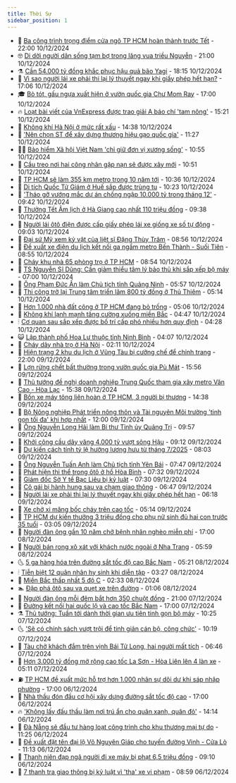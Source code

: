 ```yaml
---
title: Thời Sự
sidebar_position: 1
---
```


<!-- vnexpress-thoi-su:START -->
- 🦒 [Ba công trình trọng điểm cửa ngõ TP HCM hoàn thành trước Tết](https://vnexpress.net/ba-cong-trinh-trong-diem-cua-ngo-tp-hcm-hoan-thanh-truoc-tet-4825621.html) - 22:00 10/12/2024
- 🤓 [Di dời người dân sống tạm bợ trong lăng vua triều Nguyễn](https://vnexpress.net/di-doi-nguoi-dan-song-tam-bo-trong-lang-vua-trieu-nguyen-4826250.html) - 21:00 10/12/2024
- ⚗️ [Cần 54.000 tỷ đồng khắc phục hậu quả bão Yagi](https://vnexpress.net/can-54-000-ty-dong-khac-phuc-hau-qua-bao-yagi-4826232.html) - 18:15 10/12/2024
- 🌊 [Vì sao người lái xe phải thi lại lý thuyết ngay khi giấy phép hết hạn?](https://vnexpress.net/vi-sao-nguoi-lai-xe-phai-thi-lai-ly-thuyet-ngay-khi-giay-phep-het-han-4825985.html) - 17:06 10/12/2024
- 🎓 [Bò tót, gấu ngựa xuất hiện ở vườn quốc gia Chư Mom Ray](https://vnexpress.net/bo-tot-gau-ngua-xuat-hien-o-vuon-quoc-gia-chu-mom-ray-4826094.html) - 17:00 10/12/2024
- 🔥 [Loạt bài viết của VnExpress được trao giải A báo chí &#39;tam nông&#39;](https://vnexpress.net/loat-bai-viet-cua-vnexpress-duoc-trao-giai-a-bao-chi-tam-nong-4826243.html) - 15:21 10/12/2024
- 🦏 [Không khí Hà Nội ở mức rất xấu](https://vnexpress.net/khong-khi-ha-noi-o-muc-rat-xau-4826235.html) - 14:38 10/12/2024
- 👺 [&#39;Nên chọn ST để xây dựng thương hiệu gạo quốc gia&#39;](https://vnexpress.net/nen-chon-st-de-xay-dung-thuong-hieu-gao-quoc-gia-4826227.html) - 11:27 10/12/2024
- 🧑‍🏫 [Bảo hiểm Xã hội Việt Nam &#39;chỉ giữ đơn vị xương sống&#39;](https://vnexpress.net/bao-hiem-xa-hoi-viet-nam-chi-giu-don-vi-xuong-song-4826196.html) - 10:55 10/12/2024
- 🚦 [Cầu treo nơi hai công nhân gặp nạn sẽ được xây mới](https://vnexpress.net/cau-treo-noi-hai-cong-nhan-gap-nan-se-duoc-xay-moi-4826152.html) - 10:51 10/12/2024
- 🎉 [TP HCM sẽ làm 355 km metro trong 10 năm tới](https://vnexpress.net/tp-hcm-se-lam-355-km-metro-trong-10-nam-toi-4826213.html) - 10:36 10/12/2024
- 🦒 [Di tích Quốc Tử Giám ở Huế sắp được trùng tu](https://vnexpress.net/di-tich-quoc-tu-giam-o-hue-sap-duoc-trung-tu-4826169.html) - 10:23 10/12/2024
- 🤗 [&#39;Tháo gỡ vướng mắc dự án chống ngập 10.000 tỷ trong tháng 12&#39;](https://vnexpress.net/thao-go-vuong-mac-du-an-chong-ngap-10-000-ty-trong-thang-12-4826157.html) - 09:42 10/12/2024
- 💼 [Thưởng Tết Âm lịch ở Hà Giang cao nhất 110 triệu đồng](https://vnexpress.net/thuong-tet-am-lich-o-ha-giang-cao-nhat-110-trieu-dong-4826137.html) - 09:38 10/12/2024
- 🤩 [Người lái ôtô điện được cấp giấy phép lái xe giống xe số tự động](https://vnexpress.net/nguoi-lai-oto-dien-duoc-cap-giay-phep-lai-xe-giong-xe-so-tu-dong-4826002.html) - 09:03 10/12/2024
- 🤡 [Đại sứ Mỹ xem kỷ vật của liệt sĩ Đặng Thùy Trâm](https://vnexpress.net/dai-su-my-xem-ky-vat-cua-liet-si-dang-thuy-tram-4826097.html) - 08:56 10/12/2024
- 💯 [Đề xuất xe điện du lịch kết nối ga ngầm metro Bến Thành - Suối Tiên](https://vnexpress.net/de-xuat-xe-dien-du-lich-ket-noi-ga-ngam-metro-ben-thanh-suoi-tien-4826145.html) - 08:55 10/12/2024
- 👺 [Cháy khu nhà 65 phòng trọ ở TP HCM](https://vnexpress.net/chay-khu-nha-65-phong-tro-o-tp-hcm-4826149.html) - 08:54 10/12/2024
- 🌮 [TS Nguyễn Sĩ Dũng: Cần giảm thiểu tâm lý bảo thủ khi sắp xếp bộ máy](https://vnexpress.net/ts-nguyen-si-dung-can-giam-thieu-tam-ly-bao-thu-khi-sap-xep-bo-may-4824783.html) - 07:00 10/12/2024
- 🥸 [Ông Phạm Đức Ấn làm Chủ tịch tỉnh Quảng Ninh](https://vnexpress.net/ong-pham-duc-an-lam-chu-tich-tinh-quang-ninh-4826011.html) - 05:57 10/12/2024
- 🐻 [Thi công trở lại Trung tâm triển lãm 800 tỷ đồng ở Thủ Thiêm](https://vnexpress.net/thi-cong-tro-lai-trung-tam-trien-lam-800-ty-dong-o-thu-thiem-4826027.html) - 05:14 10/12/2024
- 👀 [Hơn 1.000 nhà đất công ở TP HCM đang bỏ trống](https://vnexpress.net/hon-1-000-nha-dat-cong-o-tp-hcm-dang-bo-trong-4826025.html) - 05:06 10/12/2024
- 🤔 [Không khí lạnh mạnh tăng cường xuống miền Bắc](https://vnexpress.net/khong-khi-lanh-manh-tang-cuong-xuong-mien-bac-4825972.html) - 04:47 10/12/2024
- 🕯 [Cơ quan sau sắp xếp được bố trí cấp phó nhiều hơn quy định](https://vnexpress.net/co-quan-sau-sap-xep-duoc-bo-tri-cap-pho-nhieu-hon-quy-dinh-4825951.html) - 04:28 10/12/2024
- 😺 [Lập thành phố Hoa Lư thuộc tỉnh Ninh Bình](https://vnexpress.net/lap-thanh-pho-hoa-lu-thuoc-tinh-ninh-binh-4825965.html) - 04:07 10/12/2024
- 🦆 [Cháy dãy nhà trọ ở Hà Nội](https://vnexpress.net/chay-day-nha-tro-o-ha-noi-4825903.html) - 02:11 10/12/2024
- 🧰 [Hiện trạng 2 khu du lịch ở Vũng Tàu bị cưỡng chế để chỉnh trang](https://vnexpress.net/bien-bai-sau-vung-tau-4825617.html) - 22:00 09/12/2024
- 🦍 [Lợn rừng chết bất thường trong vườn quốc gia Pù Mát](https://vnexpress.net/lon-rung-chet-bat-thuong-trong-vuon-quoc-gia-pu-mat-4825816.html) - 15:56 09/12/2024
- 🧰 [Thủ tướng đề nghị doanh nghiệp Trung Quốc tham gia xây metro Văn Cao - Hòa Lạc](https://vnexpress.net/thu-tuong-de-nghi-doanh-nghiep-trung-quoc-tham-gia-xay-metro-van-cao-hoa-lac-4825804.html) - 15:38 09/12/2024
- 💃 [Bốn xe máy tông liên hoàn ở TP HCM, 3 người bị thương](https://vnexpress.net/bon-xe-may-tong-lien-hoan-o-tp-hcm-3-nguoi-bi-thuong-4825807.html) - 14:38 09/12/2024
- 🧰 [Bộ Nông nghiệp Phát triển nông thôn và Tài nguyên Môi trường &#39;tinh gọn tối đa&#39; khi hợp nhất](https://vnexpress.net/bo-nong-nghiep-phat-trien-nong-thon-va-tai-nguyen-moi-truong-tinh-gon-toi-da-khi-hop-nhat-4825686.html) - 12:00 09/12/2024
- 🚀 [Ông Nguyễn Long Hải làm Bí thư Tỉnh ủy Quảng Trị](https://vnexpress.net/ong-nguyen-long-hai-lam-bi-thu-tinh-uy-quang-tri-4825727.html) - 09:57 09/12/2024
- 🎊 [Khởi công cầu dây văng 4.000 tỷ vượt sông Hậu](https://vnexpress.net/khoi-cong-cau-day-vang-4-000-ty-vuot-song-hau-4825716.html) - 09:12 09/12/2024
- 🤭 [Dự kiến cách tính tỷ lệ hưởng lương hưu từ tháng 7/2025](https://vnexpress.net/du-kien-cach-tinh-ty-le-huong-luong-huu-tu-thang-7-2025-4822966.html) - 08:03 09/12/2024
- 🤗 [Ông Nguyễn Tuấn Anh làm Chủ tịch tỉnh Yên Bái](https://vnexpress.net/ong-nguyen-tuan-anh-lam-chu-tich-tinh-yen-bai-4825646.html) - 07:47 09/12/2024
- 🌈 [Phát hiện thi thể trong ôtô ở hồ Hòa Bình](https://vnexpress.net/phat-hien-thi-the-trong-oto-o-ho-hoa-binh-4825628.html) - 07:32 09/12/2024
- 🦣 [Giám đốc Sở Y tế Bạc Liêu bị kỷ luật](https://vnexpress.net/giam-doc-so-y-te-bac-lieu-bi-ky-luat-4825624.html) - 07:30 09/12/2024
- 🎡 [Cô gái bị hành hung sau va chạm giao thông](https://vnexpress.net/co-gai-bi-hanh-hung-sau-va-cham-giao-thong-4825615.html) - 06:47 09/12/2024
- 🦏 [Người lái xe phải thi lại lý thuyết ngay khi giấy phép hết hạn](https://vnexpress.net/nguoi-lai-xe-phai-thi-lai-ly-thuyet-ngay-khi-giay-phep-het-han-4825503.html) - 06:18 09/12/2024
- 🎊 [Xe chở xi măng bốc cháy trên cao tốc](https://vnexpress.net/xe-cho-xi-mang-boc-chay-tren-cao-toc-4825519.html) - 05:14 09/12/2024
- 🫶 [TP HCM dự kiến thưởng 3 triệu đồng cho phụ nữ sinh đủ hai con trước 35 tuổi](https://vnexpress.net/tp-hcm-du-kien-thuong-3-trieu-dong-cho-phu-nu-sinh-du-hai-con-truoc-35-tuoi-4825489.html) - 03:05 09/12/2024
- 🤔 [Người đàn ông gần 10 năm chở bệnh nhân nghèo miễn phí](https://vnexpress.net/nguoi-dan-ong-gan-10-nam-cho-benh-nhan-ngheo-mien-phi-4824369.html) - 17:00 08/12/2024
- 🤠 [Người bán rong xô xát với khách nước ngoài ở Nha Trang](https://vnexpress.net/nguoi-ban-rong-xo-xat-voi-khach-nuoc-ngoai-o-nha-trang-4825286.html) - 05:59 08/12/2024
- 🌜 [5 ga hàng hóa trên đường sắt tốc độ cao Bắc Nam](https://vnexpress.net/5-ga-hang-hoa-tren-duong-sat-toc-do-cao-bac-nam-4825277.html) - 05:21 08/12/2024
- 🕯 [Tiễn biệt 12 quân nhân hy sinh khi diễn tập](https://vnexpress.net/tien-biet-12-quan-nhan-hy-sinh-khi-dien-tap-4825243.html) - 03:27 08/12/2024
- 🤔 [Miền Bắc thấp nhất 5 độ C](https://vnexpress.net/mien-bac-thap-nhat-5-do-c-4825227.html) - 02:33 08/12/2024
- 🏊 [Đập phá ôtô sau va quẹt xe trên đường](https://vnexpress.net/dap-pha-oto-sau-va-quet-xe-tren-duong-4825212.html) - 01:06 08/12/2024
- 🌮 [Người đàn ông mỗi đêm bắt hơn 350 chuột đồng](https://vnexpress.net/nguoi-dan-ong-moi-dem-bat-hon-350-chuot-dong-4824820.html) - 21:00 07/12/2024
- 🫣 [Đường kết nối hai quốc lộ và cao tốc Bắc Nam](https://vnexpress.net/duong-ket-noi-hai-quoc-lo-va-cao-toc-bac-nam-4825045.html) - 17:00 07/12/2024
- ⚗️ [Thủ tướng: Tuần tới dành thời gian ưu tiên tinh gọn bộ máy](https://vnexpress.net/thu-tuong-tuan-toi-danh-thoi-gian-uu-tien-tinh-gon-bo-may-4825093.html) - 10:25 07/12/2024
- 🌜 [&#39;Sẽ có chính sách vượt trội để tinh giản cán bộ, công chức&#39;](https://vnexpress.net/se-co-chinh-sach-vuot-troi-de-tinh-gian-can-bo-cong-chuc-4825113.html) - 10:19 07/12/2024
- 🌁 [Tàu chở khách đắm trên vịnh Bái Tử Long, hai người mất tích](https://vnexpress.net/tau-cho-khach-dam-tren-vinh-bai-tu-long-hai-nguoi-mat-tich-4825053.html) - 06:46 07/12/2024
- 🐲 [Hơn 3.000 tỷ đồng mở rộng cao tốc La Sơn - Hòa Liên lên 4 làn xe](https://vnexpress.net/hon-3-000-ty-dong-mo-rong-cao-toc-la-son-hoa-lien-len-4-lan-xe-4825016.html) - 05:11 07/12/2024
- ⛽️ [TP HCM đề xuất mức hỗ trợ hơn 1.000 nhân sự dôi dư khi sáp nhập phường](https://vnexpress.net/tp-hcm-de-xuat-muc-ho-tro-hon-1-000-nhan-su-doi-du-khi-sap-nhap-phuong-4824878.html) - 17:00 06/12/2024
- 🗽 [Nhà thầu đón đầu cơ hội xây dựng đường sắt tốc độ cao](https://vnexpress.net/nha-thau-don-dau-co-hoi-xay-dung-duong-sat-toc-do-cao-4824573.html) - 17:00 06/12/2024
- 🔥 [&#39;Không lấy đấu thầu làm nơi trú ẩn cho quân xanh, quân đỏ&#39;](https://vnexpress.net/khong-lay-dau-thau-lam-noi-tru-an-cho-quan-xanh-quan-do-4824853.html) - 14:14 06/12/2024
- 💯 [Đà Nẵng sẽ đầu tư hàng loạt công trình cho khu thương mại tự do](https://vnexpress.net/da-nang-se-dau-tu-hang-loat-cong-trinh-cho-khu-thuong-mai-tu-do-4824764.html) - 11:25 06/12/2024
- 🦆 [Đề xuất đặt tên đại lộ Võ Nguyên Giáp cho tuyến đường Vinh - Cửa Lò](https://vnexpress.net/de-xuat-dat-ten-dai-lo-vo-nguyen-giap-cho-tuyen-duong-vinh-cua-lo-4824809.html) - 11:13 06/12/2024
- 🫣 [Thanh niên đạp ngã người đi xe máy bị phạt 6,5 triệu đồng](https://vnexpress.net/thanh-nien-dap-nga-nguoi-di-xe-may-bi-phat-6-5-trieu-dong-4824760.html) - 09:10 06/12/2024
- 🤡 [7 thanh tra giao thông bị kỷ luật vì &#39;tha&#39; xe vi phạm](https://vnexpress.net/7-thanh-tra-giao-thong-bi-ky-luat-vi-tha-xe-vi-pham-4824739.html) - 08:59 06/12/2024<!-- vnexpress-thoi-su:END -->